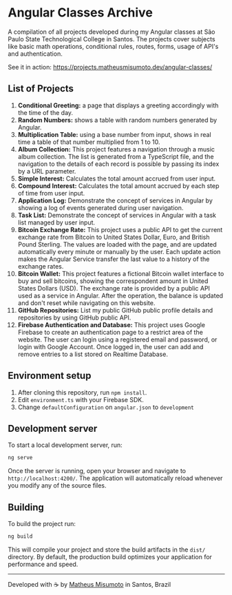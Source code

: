 # Angular Classes Archive

A compilation of all projects developed during my Angular classes at São Paulo State Technological College in Santos. The projects cover subjects like basic math operations, conditional rules, routes, forms, usage of API's and authentication.

See it in action: https://projects.matheusmisumoto.dev/angular-classes/

## List of Projects
1. **Conditional Greeting:** a page that displays a greeting accordingly with the time of the day.
2. **Random Numbers:** shows a table with random numbers generated by Angular.
3. **Multiplication Table:** using a base number from input, shows in real time a table of that number multiplied from 1 to 10.
4. **Album Collection:** This project features a navigation through a music album collection. 
    The list is generated from a TypeScript file, and the navigation to the details of each record is possible by passing its index by a URL parameter.
5. **Simple Interest:** Calculates the total amount accrued from user input.
6. **Compound Interest:** Calculates the total amount accrued by each step of time from user input.
7. **Application Log:** Demonstrate the concept of services in Angular by showing a log of events generated during user navigation.
8. **Task List:** Demonstrate the concept of services in Angular with a task list managed by user input.
9.  **Bitcoin Exchange Rate:** This project uses a public API to get the current exchange rate from Bitcoin to United States Dollar, Euro, and British Pound Sterling.
    The values are loaded with the page, and are updated automatically every minute or manually by the user.
    Each update action makes the Angular Service transfer the last value to a history of the exchange rates.
10. **Bitcoin Wallet:** This project features a fictional Bitcoin wallet interface to buy and sell bitcoins, showing the correspondent amount in United States Dollars (USD). 
    The exchange rate is provided by a public API used as a service in Angular. After the operation, the balance is updated and don't reset while navigating on this website.
11. **GitHub Repositories:** List my public GitHub public profile details and repositories by using GitHub public API.
12. **Firebase Authentication and Database:** This project uses Google Firebase to create an authentication page to a restrict area of the website. The user can login using a registered email and password, or login with Google Account. Once logged in, the user can add and remove entries to a list stored on Realtime Database.

## Environment setup

1. After cloning this repository, run `npm install`.
2. Edit `environment.ts` with your Firebase SDK.
3. Change `defaultConfiguration` on `angular.json` to `development`

## Development server

To start a local development server, run:

```bash
ng serve
```

Once the server is running, open your browser and navigate to `http://localhost:4200/`. The application will automatically reload whenever you modify any of the source files.

## Building

To build the project run:

```bash
ng build
```

This will compile your project and store the build artifacts in the `dist/` directory. By default, the production build optimizes your application for performance and speed.

---
Developed with ☕ by [Matheus Misumoto](https://matheusmisumoto.dev) in Santos, Brazil